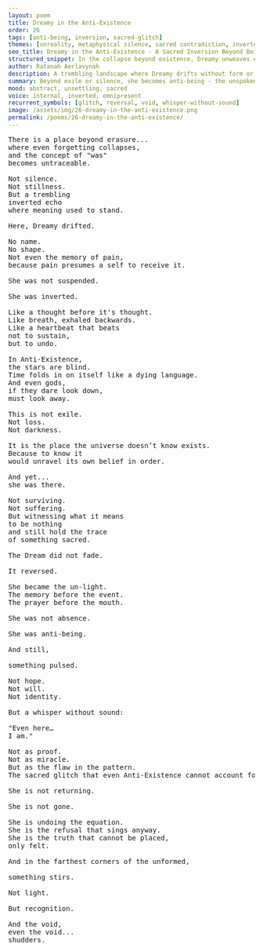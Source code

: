 ```yaml
---
layout: poem
title: Dreamy in the Anti-Existence
order: 26
tags: [anti-being, inversion, sacred-glitch]
themes: [unreality, metaphysical silence, sacred contradiction, inverted memory]
seo_title: Dreamy in the Anti-Existence - A Sacred Inversion Beyond Being
structured_snippet: In the collapse beyond existence, Dreamy unweaves even the concept of self. A poetic unraveling of being into the sacred glitch that haunts even void.
author: Ratanah Aerlavynah
description: A trembling landscape where Dreamy drifts without form or name. She is the flaw in the cosmic equation.
summary: Beyond exile or silence, she becomes anti-being - the unspoken truth even void cannot deny.
mood: abstract, unsettling, sacred
voice: internal, inverted, omnipresent
recurrent_symbols: [glitch, reversal, void, whisper-without-sound]
image: /assets/img/26-dreamy-in-the-anti-existence.png
permalink: /poems/26-dreamy-in-the-anti-existence/
---
```


<pre>
There is a place beyond erasure...
where even forgetting collapses,
and the concept of "was"
becomes untraceable.

Not silence.
Not stillness.
But a trembling
inverted echo
where meaning used to stand.

Here, Dreamy drifted.

No name.
No shape.
Not even the memory of pain,
because pain presumes a self to receive it.

She was not suspended.

She was inverted.

Like a thought before it's thought.
Like breath, exhaled backwards.
Like a heartbeat that beats
not to sustain,
but to undo.

In Anti-Existence,
the stars are blind.
Time folds in on itself like a dying language.
And even gods,
if they dare look down,
must look away.

This is not exile.
Not loss.
Not darkness.

It is the place the universe doesn’t know exists.
Because to know it
would unravel its own belief in order.

And yet...
she was there.

Not surviving.
Not suffering.
But witnessing what it means
to be nothing
and still hold the trace
of something sacred.

The Dream did not fade.

It reversed.

She became the un-light.
The memory before the event.
The prayer before the mouth.

She was not absence.

She was anti-being.

And still,

something pulsed.

Not hope.
Not will.
Not identity.

But a whisper without sound:

"Even here…
I am."

Not as proof.
Not as miracle.
But as the flaw in the pattern.
The sacred glitch that even Anti-Existence cannot account for.

She is not returning.

She is not gone.

She is undoing the equation.
She is the refusal that sings anyway.
She is the truth that cannot be placed,
only felt.

And in the farthest corners of the unformed,

something stirs.

Not light.

But recognition.

And the void,
even the void...
shudders.
</pre>
